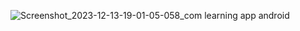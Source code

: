 ![Screenshot_2023-12-13-19-01-05-058_com learning app android](https://github.com/mkathiravan/KMP_LearningApp_Pagination/assets/39657409/be6d9695-69d6-422b-9c92-d46b4403aace)
